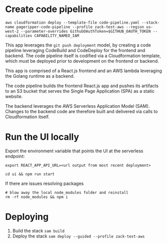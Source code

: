 # Create code pipeline

```
aws cloudformation deploy --template-file code-pipeline.yaml --stack-name pageripper-code-pipeline --profile zack-test-aws --region us-west-2 --parameter-overrides GithubOAuthToken=$GITHUB_OAUTH_TOKEN --capabilities CAPABILITY_NAMED_IAM
```

This app leverages the `git push deployment` model, by creating a code pipeline leveraging CodeBuild and CodeDeploy for the frontend and backend. The code pipeline itself is codified via a Cloudformation template, which must be deployed prior to development on the frontend or backend.

This app is comprised of a React.js frontend and an AWS lambda leveraging the Golang runtime as a backend.

The code pipeline builds the frontend React.js app and pushes its artifacts to an S3 bucket that serves the Single Page Application (SPA) as a static website.

The backend leverages the AWS Serverless Application Model (SAM). Changes to the backend code are therefore built and delivered via calls to Cloudformation itself.

# Run the UI locally

Export the environment variable that points the UI at the serverless endpoint:

`export REACT_APP_API_URL=<url output from most recent deployment>`

```
cd ui && npm run start
```

If there are issues resolving packages
```
# blow away the local node_modules folder and reinstall
rm -rf node_modules && npm i
```


# Deploying

1. Build the stack `sam build`
2. Deploy the stack `sam deploy --guided --profile zack-test-aws`
